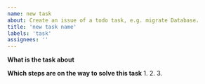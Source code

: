 ```yaml
---
name: new task 
about: Create an issue of a todo task, e.g. migrate Database. 
title: 'new task name'
labels: 'task'
assignees: ''
---
```


**What is the task about**
<!-- Short description of the task content. -->

**Which steps are on the way to solve this task**
  1.
  2.
  3.
